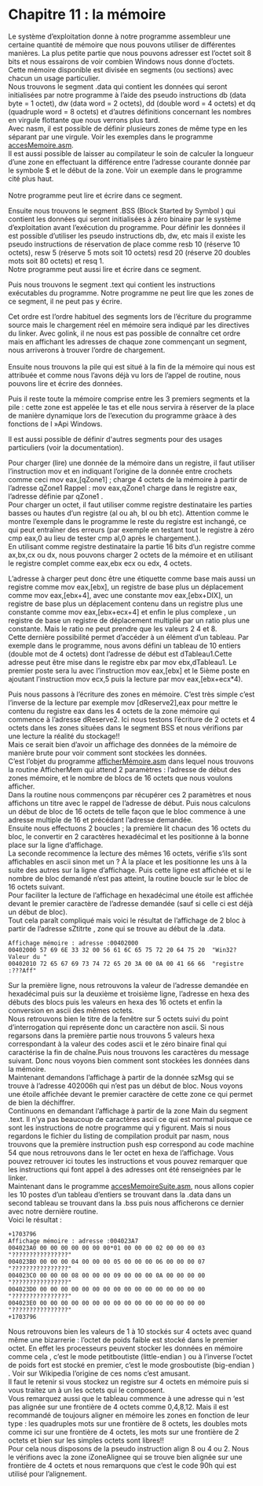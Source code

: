 # Chapitre 11 : la mémoire <br>
Le système d’exploitation donne à notre programme assembleur une certaine quantité de mémoire que nous pouvons utiliser de différentes manières. La plus petite partie que nous pouvons adresser est l’octet soit 8 bits et nous essairons de voir combien Windows nous donne d’octets. <br>
Cette mémoire disponible est divisée en segments (ou sections) avec chacun un usage particulier. <br>
Nous trouvons le segment .data qui contient les données qui seront initialisées par notre programme à l’aide des pseudo instructions db (data byte = 1 octet), dw (data word = 2 octets), dd (double word = 4 octets) et dq (quadruple word = 8 octets) et d’autres définitions concernant les nombres en virgule flottante que nous verrons plus tard. <br>
Avec nasm, il est possible de définir plusieurs zones de même type en les séparant par une virgule. Voir les exemples dans le programme [accesMemoire.asm](https://github.com/vincentARM/AssemblyX86Windows32/blob/main/Chapitre011/accesMemoire.asm). <br>
Il est aussi possible de laisser au compilateur le soin de calculer la longueur d’une zone en effectuant la différence entre l’adresse courante donnée par le symbole $ et le début de la zone.  Voir un exemple dans le programme cité plus haut.<br> 
<br>
Notre programme peut lire et écrire dans ce segment. <br>

Ensuite nous trouvons le segment .BSS (Block Started by Symbol ) qui contient les données qui seront initialisées à zéro binaire par le système d’exploitation avant l’exécution du programme. Pour définir les données il est possible d’utiliser les pseudo instructions db, dw, etc mais il existe les pseudo instructions de réservation de place comme resb 10 (réserve 10 octets), resw 5 (réserve 5 mots soit 10 octets) resd 20 (réserve 20 doubles mots soit 80 octets) et resq 1. <br>
Notre programme peut aussi lire et écrire dans ce segment. <br>

Puis nous trouvons le segment .text qui contient les instructions exécutables du programme. Notre programme ne peut lire que les zones de ce segment, il ne peut pas y écrire.<br>

Cet ordre est l’ordre habituel des segments lors de l’écriture du programme source mais le chargement réel en mémoire sera indiqué par les directives du linker. Avec golink, il ne nous est pas possible de connaître cet ordre mais en affichant les adresses de chaque zone commençant un segment, nous arriverons à trouver l’ordre de chargement.<br>
<br>
Ensuite nous trouvons la pile qui est situé à la fin de la mémoire qui nous est attribuée et comme nous l’avons déjà vu lors de l’appel de routine, nous pouvons lire et écrire des données.<br>

Puis il reste toute la mémoire comprise entre les 3 premiers segments et la pile : cette zone est appelée le tas et elle nous servira à réserver de la place de manière dynamique lors de l’execution du programme gràace à des fonctions de l »Api Windows. <br>

Il est aussi possible de définir d'autres segments pour des usages particuliers (voir la documentation).<br> 

Pour charger (lire) une donnée de la mémoire dans un registre, il faut utiliser l’instruction mov et en indiquant l’origine de la donnée entre crochets comme ceci
mov eax,[qZone1] ; charge 4 octets de la mémoire à partir de  l’adresse qZone1
Rappel : mov eax,qZone1  charge dans le registre eax, l’adresse définie par qZone1
.<br>
Pour charger un octet, il faut utiliser comme registre destinataire les parties basses ou hautes d’un registre (al ou ah, bl ou bh etc). Attention comme le montre l’exemple dans le programme le reste du registre est inchangé, ce qui peut entraîner des erreurs (par exemple en testant tout le registre à zéro cmp eax,0 au lieu de tester cmp al,0 après le chargement.).<br>
En utilisant comme registre destinataire la partie 16 bits d’un registre comme ax,bx,cx ou dx, nous pouvons charger 2 octets de la mémoire et en utilisant le registre complet comme eax,ebx ecx ou edx, 4 octets. <br>

L’adresse à charger peut donc être une étiquette comme base mais aussi un registre comme mov eax,[ebx], un registre de base plus un déplacement comme mov eax,[ebx+4], avec une constante mov eax,[ebx+DIX], un registre de base plus un déplacement contenu dans un registre plus une constante comme mov eax,[ebx+ecx+4] et enfin le plus complexe , un registre de base un registre de déplacement multiplié par un ratio plus une constante. Mais le ratio ne peut prendre que les valeurs 2 4 et 8. <br>
Cette dernière possibilité permet d’accéder à un élément d’un tableau. Par exemple dans le programme, nous avons défini un tableau de 10 entiers (double mot de 4 octets) dont l’adresse de début  est dTableau1.Cette adresse peut être mise dans le registre ebx par mov ebx,dTableau1. Le premier poste sera lu avec l’instruction mov eax,[ebx] et le 5ième poste en ajoutant l’instruction mov ecx,5 puis la lecture par mov eax,[ebx+ecx*4).<br>

Puis nous passons à l’écriture des zones en mémoire. C’est très simple c’est l’inverse de la lecture par exemple mov [dReserve2],eax pour mettre le contenu du registre eax dans les 4 octets de la zone mémoire qui commence à l’adresse dReserve2. Ici nous testons l’écriture de 2 octets et 4 octets dans les zones situées dans le segment BSS et nous vérifions par une lecture la réalité du stockage!!<br>
Mais ce serait bien d’avoir un affichage des données de la mémoire de manière brute pour voir comment sont stockées les données. <br>
C’est l’objet du programme [afficherMémoire.asm](https://github.com/vincentARM/AssemblyX86Windows32/blob/main/Chapitre011/afficherMemoire.asm) dans lequel nous trouvons la routine AfficherMem qui attend 2 paramètres : l’adresse de début des zones mémoire, et le nombre de blocs de 16 octets  que nous voulons afficher. <br>
Dans la routine nous commençons par récupérer ces 2 paramètres et nous affichons un titre avec le rappel de l’adresse de début. Puis nous calculons un début de bloc de 16 octets de telle façon que le bloc commence à une adresse multiple de 16 et précédant l’adresse demandée. <br>
Ensuite nous effectuons 2 boucles ; la première lit chacun des 16 octets du bloc, le convertir en 2 caractères hexadécimal et les positionne à la bonne place sur la ligne d’affichage. <br>
La seconde recommence la lecture des mêmes 16 octets, vérifie s’ils sont affichables en ascii sinon met un ? À la place et les positionne les uns à la suite des autres sur la ligne d’affichage. Puis cette ligne est affichée et si le nombre de bloc demandé n’est pas atteint, la routine boucle sur le bloc de 16 octets suivant. <br>
Pour faciliter la lecture de l’affichage en hexadécimal une étoile est affichée devant le premier caractère de l’adresse demandée (sauf si celle ci est déjà un début de bloc).<br>
Tout cela paraît compliqué mais voici le résultat de l’affichage de 2 bloc à partir de l’adresse sZtitrte , zone qui se trouve au début de la .data. <br>

```
Affichage mémoire : adresse :00402000
00402000 57 69 6E 33 32 00 56 61 6C 65 75 72 20 64 75 20  "Win32?Valeur du "
00402010 72 65 67 69 73 74 72 65 20 3A 00 0A 00 41 66 66  "registre :???Aff"
```

Sur la première ligne, nous retrouvons la valeur de l’adresse demandée en hexadécimal puis sur la deuxième et troisième ligne, l’adresse en hexa des débuts des blocs puis les valeurs en hexa des 16 octets et enfin la conversion en ascii des mêmes octets. <br>
Nous retrouvons bien le titre de la fenêtre sur 5 octets suivi du point d’interrogation qui représente donc un caractère non ascii. Si nous regarsons dans la première partie nous trouvons 5 valeurs hexa correspondant à la valeur des codes ascii et le zéro binaire final qui caractérise la fin de chaîne.Puis nous trouvons les caractères du message suivant. Donc nous voyons bien comment sont stockées les données dans la mémoire.<br>
Maintenant demandons l’affichage à partir de la donnée szMsg qui se trouve à l’adresse 402006h qui n’est pas un début de bloc. Nous voyons une étoile affichée devant le premier caractère de cette zone ce qui permet de bien la déchiffrer.<br>
Continuons en demandant l’affichage à partir de la zone Main du segment .text. Il n’ya pas beaucoup de caractères ascii ce qui est normal puisque ce sont les instructions de notre programme qui y figurent. Mais si nous regardons le fichier du listing de compilation produit par nasm, nous trouvons que la première instruction push esp correspond au code machine 54 que nous retrouvons dans le 1er octet en hexa de l’affichage. Vous pouvez retrouver ici toutes les instructions et vous pouvez remarquer que les instructions qui font appel à des adresses ont été renseignées par le linker. <br>
Maintenant dans le programme [accesMemoireSuite.asm](https://github.com/vincentARM/AssemblyX86Windows32/blob/main/Chapitre011/accesMemoireSuite.asm), nous allons copier les 10 postes d’un tableau d’entiers se trouvant dans la .data dans un second tableau se trouvant dans la .bss puis nous afficherons ce dernier avec notre dernière routine.<br> 
Voici le résultat : <br>

```
+1703796
Affichage mémoire : adresse :004023A7
004023A0 00 00 00 00 00 00 00*01 00 00 00 02 00 00 00 03  "????????????????"
004023B0 00 00 00 04 00 00 00 05 00 00 00 06 00 00 00 07  "????????????????"
004023C0 00 00 00 08 00 00 00 09 00 00 00 0A 00 00 00 00  "????????????????"
004023D0 00 00 00 00 00 00 00 00 00 00 00 00 00 00 00 00  "????????????????"
004023E0 00 00 00 00 00 00 00 00 00 00 00 00 00 00 00 00  "????????????????"
+1703796
```

Nous retrouvons bien les valeurs de 1 à 10 stockés sur 4 octets avec quand même une bizarrerie : l’octet de poids faible est stocké dans le premier octet. En effet les processeurs peuvent stocker les données en mémoire comme cela , c’est le mode petitboutiste (little-endian ) ou à l’inverse l’octet de poids fort est stocké en premier, c’est le mode grosboutiste (big-endian ) . Voir sur Wikipedia l’origine de ces noms c’est amusant.<br>
Il faut le retenir si vous stockez un registre sur 4 octets en mémoire  puis si vous traitez un à un les octets qui le composent. <br>
Vous remarquez aussi que le tableau commence à une adresse qui n ‘est pas alignée sur une frontière de 4 octets comme 0,4,8,12. Mais il est recommandé de toujours aligner en mémoire les zones en fonction de leur type : les quadruples mots sur une frontière de 8 octets, les doubles mots comme ici sur une frontière de 4 octets, les mots sur une frontière de 2 octets et bien sur les simples octets sont libres!!<br> 
Pour cela nous disposons de la pseudo instruction align 8 ou 4 ou 2. Nous le vérifions avec la zone iZoneAlignee qui se trouve bien alignée sur une frontière de 4 octets et nous remarquons que c’est le code 90h qui est utilisé pour l’alignement. <br>
